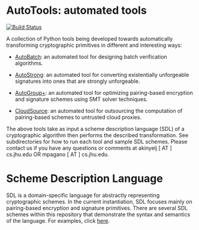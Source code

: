 AutoTools: automated tools
==========================

[![Build Status](https://travis-ci.org/JHUISI/auto-tools.png)](https://travis-ci.org/JHUISI/auto-tools)

A collection of Python tools being developed towards automatically transforming cryptographic primitives in different and interesting ways:

* [AutoBatch](https://github.com/JHUISI/auto-tools/tree/master/auto_batch): an automated tool for designing batch verification algorithms.

* [AutoStrong](https://github.com/JHUISI/auto-tools/tree/master/auto_strong): an automated tool for converting existentially unforgeable signatures into ones that are strongly unforgeable.

* [AutoGroup+](https://github.com/JHUISI/auto-tools/tree/master/auto_group): an automated tool for optimizing pairing-based encryption and signature schemes using SMT solver techniques.

* [CloudSource](https://github.com/JHUISI/auto-tools/tree/master/auto_outsrc): an automated tool for outsourcing the computation of pairing-based schemes to untrusted cloud proxies. 

The above tools take as input a scheme description language (SDL) of a cryptographic algorithm then performs the described transformation. See subdirectories for how to run each tool and sample SDL schemes. Please contact us if you have any questions or comments at akinyelj [ AT ] cs.jhu.edu OR mpagano [ AT ] cs.jhu.edu. 

Scheme Description Language
===========================

SDL is a domain-specific language for abstractly representing cryptographic schemes. In the current instantiation, SDL focuses mainly on pairing-based encryption and signature primitives. There are several SDL schemes within this repository that demonstrate the syntax and semantics of the language. For examples, click [here](https://github.com/JHUISI/auto-tools/wiki/Scheme-Description-Language).
